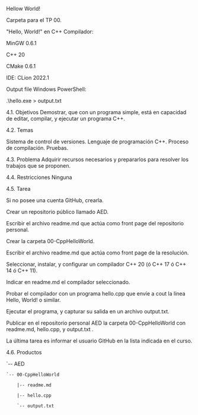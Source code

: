 Hellow World!

Carpeta para el TP 00.

"Hello, World!" en C++
Compilador:

MinGW 0.6.1

C++ 20

CMake 0.6.1

IDE: CLion 2022.1

Output file
Windows PowerShell:

.\hello.exe > output.txt

4.1. Objetivos
Demostrar, que con un programa simple, está en capacidad de editar, compilar, y ejecutar un programa C++.

4.2. Temas

Sistema de control de versiones.
Lenguaje de programación C++.
Proceso de compilación.
Pruebas.

4.3. Problema
Adquirir recursos necesarios y prepararlos para resolver los trabajos que se proponen.

4.4. Restricciones
Ninguna

4.5. Tarea

Si no posee una cuenta GitHub, crearla. 

Crear un repositorio público llamado AED. 

Escribir el archivo readme.md que actúa como front page del repositorio personal. 

Crear la carpeta 00-CppHelloWorld. 

Escribir el archivo readme.md que actúa como front page de la resolución. 

Seleccionar, instalar, y configurar un compilador C++ 20 (ó C++ 17 ó C++ 14 ó C++ 11). 

Indicar en readme.md el compilador seleccionado. 

Probar el compilador con un programa hello.cpp que envíe a cout la línea Hello, World! o similar. 

Ejecutar el programa, y capturar su salida en un archivo output.txt. 

Publicar en el repositorio personal AED la carpeta 00-CppHelloWorld con readme.md, hello.cpp, y output.txt . 

La última tarea es informar el usuario GitHub en la lista indicada en el curso.

4.6. Productos

`-- AED

    `-- 00-CppHelloWorld

        |-- readme.md

        |-- hello.cpp

        `-- output.txt
